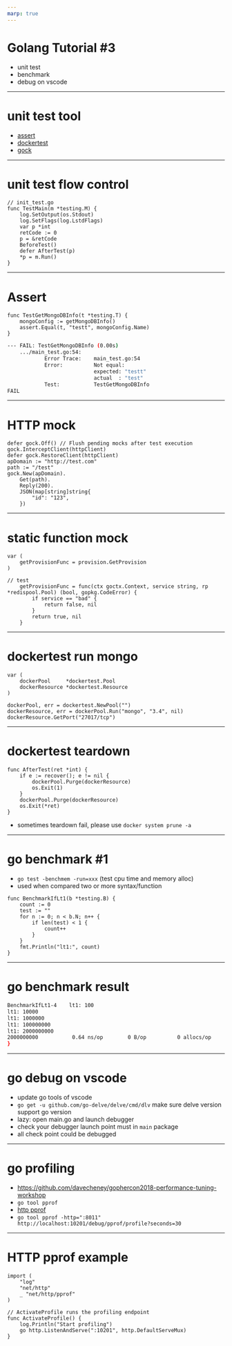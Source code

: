 ```yaml
---
marp: true
---
```


<!-- theme: gaia -->

# Golang Tutorial #3

* unit test
* benchmark
* debug on vscode

---

# unit test tool

* [assert](github.com/stretchr/testify/assert)
* [dockertest](gopkg.in/ory-am/dockertest)
* [gock](gopkg.in/h2non/gock)

---

# unit test flow control

```golang
// init_test.go
func TestMain(m *testing.M) {
	log.SetOutput(os.Stdout)
	log.SetFlags(log.LstdFlags)
	var p *int
	retCode := 0
	p = &retCode
	BeforeTest()
	defer AfterTest(p)
	*p = m.Run()
}
```

---

# Assert

```golang
func TestGetMongoDBInfo(t *testing.T) {
	mongoConfig := getMongoDBInfo()
	assert.Equal(t, "testt", mongoConfig.Name)
}
```

```bash
--- FAIL: TestGetMongoDBInfo (0.00s)
    .../main_test.go:54:
        	Error Trace:	main_test.go:54
        	Error:      	Not equal:
        	            	expected: "testt"
        	            	actual  : "test"
        	Test:       	TestGetMongoDBInfo
FAIL
```

---

# HTTP mock

```golang
defer gock.Off() // Flush pending mocks after test execution
gock.InterceptClient(httpClient)
defer gock.RestoreClient(httpClient)
apDomain := "http://test.com"
path := "/test"
gock.New(apDomain).
    Get(path).
    Reply(200).
    JSON(map[string]string{
        "id": "123",
    })
```

---

# static function mock

```golang
var (
	getProvisionFunc = provision.GetProvision
)

// test
	getProvisionFunc = func(ctx goctx.Context, service string, rp *redispool.Pool) (bool, gopkg.CodeError) {
		if service == "bad" {
			return false, nil
		}
		return true, nil
	}
```

---

# dockertest run mongo

```golang
var (
	dockerPool     *dockertest.Pool
	dockerResource *dockertest.Resource
)

dockerPool, err = dockertest.NewPool("")
dockerResource, err = dockerPool.Run("mongo", "3.4", nil)
dockerResource.GetPort("27017/tcp")
```

---

# dockertest teardown

```golang
func AfterTest(ret *int) {
	if e := recover(); e != nil {
		dockerPool.Purge(dockerResource)
		os.Exit(1)
	}
	dockerPool.Purge(dockerResource)
	os.Exit(*ret)
}
```

* sometimes teardown fail, please use `docker system prune -a`

---

# go benchmark #1

* `go test -benchmem -run=xxx` (test cpu time and memory alloc)
* used when compared two or more syntax/function

```golang
func BenchmarkIfLt1(b *testing.B) {
	count := 0
	test := ""
	for n := 0; n < b.N; n++ {
		if len(test) < 1 {
			count++
		}
	}
	fmt.Println("lt1:", count)
}
```

---

# go benchmark result

```bash
BenchmarkIfLt1-4   	lt1: 100
lt1: 10000
lt1: 1000000
lt1: 100000000
lt1: 2000000000
2000000000	         0.64 ns/op	       0 B/op	       0 allocs/op
}
```

---

# go debug on vscode

* update go tools of vscode
* `go get -u github.com/go-delve/delve/cmd/dlv` make sure delve version support go version
* lazy: open main.go and launch debugger
* check your debugger launch point must in `main` package
* all check point could be debugged

---

# go profiling

* https://github.com/davecheney/gophercon2018-performance-tuning-workshop
* `go tool pprof`
* [http pprof](https://golang.org/pkg/net/http/pprof/)
* `go tool pprof -http=":8011" http://localhost:10201/debug/pprof/profile?seconds=30`

---

# HTTP pprof example

```golang
import (
	"log"
	"net/http"
	_ "net/http/pprof"
)

// ActivateProfile runs the profiling endpoint
func ActivateProfile() {
	log.Println("Start profiling")
	go http.ListenAndServe(":10201", http.DefaultServeMux)
}
```
